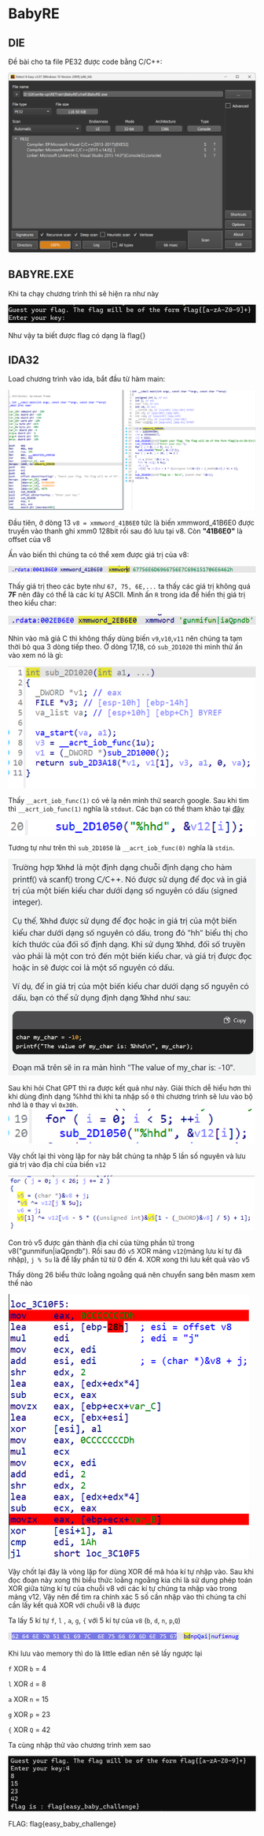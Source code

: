 # BabyRE

## DIE

Đề bài cho ta file PE32 được code bằng C/C++:

![](./img/die.png)
## BABYRE.EXE
Khi ta chạy chương trình thì sẽ hiện ra như này

![](./img/babyreexe.png)

Như vậy ta biết được flag có dạng là flag{}
## IDA32

Load chương trình vào ida, bắt đầu từ hàm main:

![](./img/main.png)

Đầu tiên, ở dòng 13 `v8 = xmmword_41B6E0` tức là biến xmmword_41B6E0 được truyền vào thanh ghi xmm0 128bit rồi sau đó lưu tại v8. Còn **"41B6E0"** là offset của v8

Ấn vào biến thì chúng ta có thể xem được giá trị của v8:

![](./img/offset.png)

Thấy giá trị theo các byte như `67, 75, 6E,...` ta thấy các giá trị không quá **7F** nên đây có thể là các kí tự ASCII. Mình ấn `R` trong ida để hiển thị giá trị theo kiểu char:

![](./img/v8.png)

Nhìn vào mã giả C thì không thấy dùng biến `v9`,`v10`,`v11` nên chúng ta tạm thời bỏ qua 3 dòng tiếp theo. Ở dòng 17,18, có `sub_2D1020` thì mình thử ấn vào xem nó là gì:

![](./img/sub_2D1020.png)

Thấy `__acrt_iob_func(1)` có vẻ lạ nên mình thử search google. Sau khi tìm thì `__acrt_iob_func(1)` nghĩa là `stdout`.  Các bạn có thể tham khảo tại [đây](https://www.canvato.net/sl/Uu2JH) 

![](./img/sub_2D1050.png)

Tương tự như trên thì `sub_2D1050` là `__acrt_iob_func(0)` nghĩa là `stdin`. 


![](./img/hhd.png)

Sau khi hỏi Chat GPT thì ra được kết quả như này. Giải thích dễ hiểu hơn thì khi dùng định dạng %hhd thì khi ta nhập số `0` thì chương trình sẽ lưu vào bộ nhớ là `0` thay vì `0x30h`. 
![](./img/for1.png)

Vậy chốt lại thì vòng lặp for này bắt chúng ta nhập 5 lần số nguyên và lưu giá trị vào địa chỉ của biến `v12`

![](./img/for.png)

Con trỏ v5 được gán thành địa chỉ của từng phần tử trong v8("gunmifun|iaQpndb"). Rồi sau đó `v5` XOR mảng `v12`(mảng lưu kí tự đã nhập), `j % 5u` là để lấy phần tử từ 0 đến 4. XOR xong thì lưu kết quả vào v5

Thấy dòng 26 biểu thức loằng ngoằng quá nên chuyển sang bên masm xem thế nào

![](./img/masm.png)

Vậy chốt lại đây là vòng lặp for dùng XOR để mã hóa kí tự nhập vào. 
Sau khi đọc đoạn này xong thì biểu thức loằng ngoằng kia chỉ là sử dụng phép toán XOR giữa từng kí tự của chuỗi v8 với các kí tự chúng ta nhập vào trong mảng v12. Vậy nên để tìm ra chính xác 5 số cần nhập vào thì chúng ta chỉ cần lấy kết quả XOR với chuỗi v8 là được

Ta lấy 5 kí tự `f`, `l` , `a`, `g`, `{`  với 5 kí tự của `v8` (`b`, `d`, `n`, `p`,`Q`)

![](./img/hex.png)

Khi lưu vào memory thì do là little edian nên sẽ lấy ngược lại

`f` XOR `b` = 4

`l` XOR `d` = 8

`a` XOR `n` = 15

`g` XOR `p` = 23

`{` XOR `Q` = 42

Ta cùng nhập thử vào chương trình xem sao

![](./img/Result.png)

FLAG:  flag{easy_baby_challenge}
